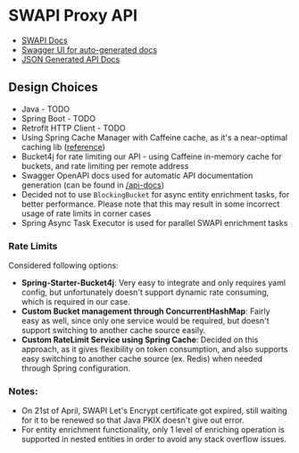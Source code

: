 # SWAPI Proxy API

- [SWAPI Docs](https://swapi.dev/documentation)
- [Swagger UI for auto-generated docs](http://localhost:8080/swagger-ui/index.html)
- [JSON Generated API Docs](http://localhost:8080/api-docs)

## Design Choices

- Java - TODO
- Spring Boot - TODO
- Retrofit HTTP Client - TODO
- Using Spring Cache Manager with Caffeine cache, as it's a near-optimal caching lib ([reference](https://github.com/ben-manes/caffeine))
- Bucket4j for rate limiting our API - using Caffeine in-memory cache for buckets, and rate limiting per remote address
- Swagger OpenAPI docs used for automatic API documentation generation (can be found in [/api-docs](http://localhost:8080/swagger-ui/index.html))
- Decided not to use `BlockingBucket` for async entity enrichment tasks, for better performance. Please note that this may result in some incorrect usage of rate limits in corner cases
- Spring Async Task Executor is used for parallel SWAPI enrichment tasks

### Rate Limits

Considered following options:

- **Spring-Starter-Bucket4j**: Very easy to integrate and only requires yaml config, but unfortunately doesn't support dynamic rate consuming, which is required in our case.
- **Custom Bucket management through ConcurrentHashMap**: Fairly easy as well, since only one service would be required, but doesn't support switching to another cache source easily.
- **Custom RateLimit Service using Spring Cache**: Decided on this approach, as it gives flexibility on token consumption, and also supports easy switching to another cache source (ex. Redis) when needed through Spring configuration.

### Notes:

- On 21st of April, SWAPI Let's Encrypt certificate got expired, still waiting for it to be renewed so that Java PKIX doesn't give out error.
- For entity enrichment functionality, only 1 level of enriching operation is supported in nested entities in order to avoid any stack overflow issues.